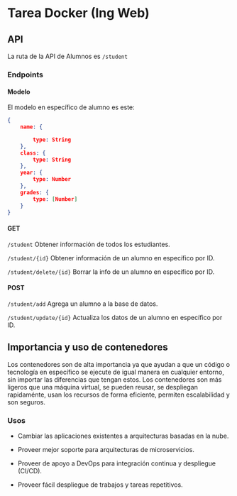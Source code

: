 # Tarea Docker (Ing Web)

## API

La ruta de la API de Alumnos es `/student` 

### Endpoints

#### Modelo 

El modelo en específico de alumno es este:

```JSON
{
    name: {

        type: String
    },
    class: {
        type: String
    },  
    year: {
        type: Number
    },
    grades: {
        type: [Number]
    }
}
``` 

#### GET

`/student` Obtener información de todos los estudiantes.

`/student/{id}` Obtener información de un alumno en específico por ID.

`/student/delete/{id}` Borrar la info de un alumno en específico por ID.

#### POST

`/student/add` Agrega un alumno a la base de datos.

`/student/update/{id}` Actualiza los datos de un alumno en específico por ID.

## Importancia y uso de contenedores

Los contenedores son de alta importancia ya que ayudan a que un código o tecnología en específico se ejecute de igual manera en cualquier entorno,  sin importar las diferencias que tengan estos. Los contenedores son más ligeros que una máquina virtual, se pueden reusar, se despliegan rapidaménte, usan los recursos de forma eficiente, permiten escalabilidad y son seguros.

### Usos

- Cambiar las aplicaciones existentes a arquitecturas basadas en la nube.

- Proveer mejor soporte para arquitecturas de microservicios.

- Proveer de apoyo a DevOps para integración continua y despliegue (CI/CD).

- Proveer fácil despliegue de trabajos y tareas repetitivos.